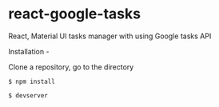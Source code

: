 # react-google-tasks
React, Material UI tasks manager with using Google tasks API

Installation -
 
 Clone a repository, go to the directory

<code>$ npm install</code>

<code>$ devserver</code>